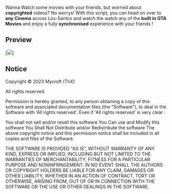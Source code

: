 Wanna Watch some movies with your friends, but worried about **copyrighted** videos? No worrys! With this script, you can head on over to **any Cinema** across Los-Santos and watch the watch any of the **built in GTA Movies** and enjoy a fully **synchronised** experience with your friends !

## Preview
[![](https://media.discordapp.net/attachments/1177897486241763399/1188212443365785660/image.png?ex=6599b412&is=65873f12&hm=5b6204a57b9d457c6c2a8e97b4024734efa735febbed5c9a1146181011fff0f8&=&format=webp&quality=lossless&width=1830&height=910)]
## Notice

Copyright © 2023 Mycroft (ThX)

All rights reserved.

Permission is hereby granted, to any person obtaining a copy
of this software and associated documentation files (the "Software"), to deal
in the Software with 'All rights reserved'. Even if 'All rights reserved' is very clear :

  You shall not sell and/or resell this software
  You Can use and Modify this software
  You Shall Not Distribute and/or Redistribute the software
  The above copyright notice and this permission notice shall be included in all copies and files of the Software.

THE SOFTWARE IS PROVIDED "AS IS", WITHOUT WARRANTY OF ANY KIND, EXPRESS OR
IMPLIED, INCLUDING BUT NOT LIMITED TO THE WARRANTIES OF MERCHANTABILITY,
FITNESS FOR A PARTICULAR PURPOSE AND NONINFRINGEMENT. IN NO EVENT SHALL THE
AUTHORS OR COPYRIGHT HOLDERS BE LIABLE FOR ANY CLAIM, DAMAGES OR OTHER
LIABILITY, WHETHER IN AN ACTION OF CONTRACT, TORT OR OTHERWISE, ARISING FROM,
OUT OF OR IN CONNECTION WITH THE SOFTWARE OR THE USE OR OTHER DEALINGS IN THE
SOFTWARE.
